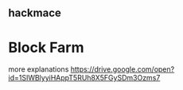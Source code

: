 ## hackmace

# Block Farm

more explanations <a>https://drive.google.com/open?id=1SIWBlyyiHAppT5RUh8X5FGySDm3Ozms7</a>
